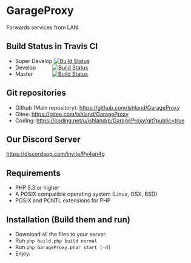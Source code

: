 # GarageProxy
Forwards services from LAN.

## Build Status in Travis CI
- Super Develop [![Build Status](https://travis-ci.org/ishland/GarageProxy.svg?branch=super-develop)](https://travis-ci.org/ishland/GarageProxy)
- Develop
&nbsp;&nbsp;&nbsp;&nbsp;&nbsp;&nbsp;&nbsp;&nbsp;&nbsp;
[![Build Status](https://travis-ci.org/ishland/GarageProxy.svg?branch=develop)](https://travis-ci.org/ishland/GarageProxy)
- Master
&nbsp;&nbsp;&nbsp;&nbsp;&nbsp;&nbsp;&nbsp;&nbsp;&nbsp;&nbsp;&nbsp;
[![Build Status](https://travis-ci.org/ishland/GarageProxy.svg?branch=master)](https://travis-ci.org/ishland/GarageProxy)

## Git repositories
- Github (Main repository): https://github.com/ishland/GarageProxy
- Gitee: https://gitee.com/ishland/GarageProxy
- Coding: https://coding.net/u/ishland/p/GarageProxy/git?public=true

## Our Discord Server
https://discordapp.com/invite/Py4an4g

## Requirements
- PHP 5.3 or higher
- A POSIX compatible operating system (Linux, OSX, BSD)
- POSIX and PCNTL extensions for PHP

## Installation (Build them and run)
- Download all the files to your server.
- Run `php build.php build normal`
- Run `php GarageProxy.phar start [-d]`
- Enjoy.

